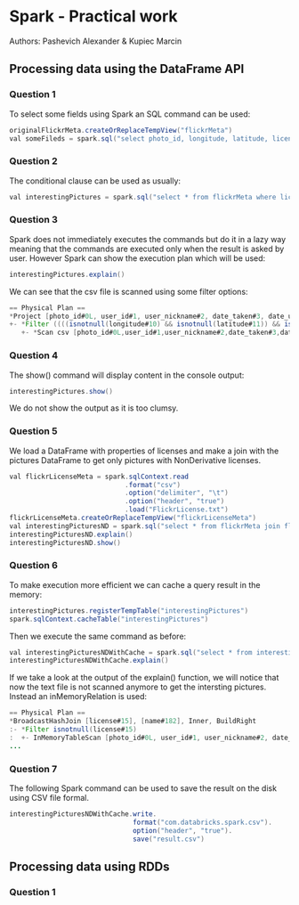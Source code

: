 # Spark - Practical work
Authors: Pashevich Alexander & Kupiec Marcin

## Processing data using the DataFrame API

### Question 1
To select some fields using Spark an SQL command can be used:
```java
originalFlickrMeta.createOrReplaceTempView("flickrMeta")
val someFileds = spark.sql("select photo_id, longitude, latitude, license from flickrMeta")
```
### Question 2
The conditional clause can be used as usually:
```java
val interestingPictures = spark.sql("select * from flickrMeta where license is not NULL and longitude <> -1 and latitude <> -1")
```
### Question 3
Spark does not immediately executes the commands but do it in a lazy way meaning that the commands are executed only when the result is asked by user. However Spark can show the execution plan which will be used:
```java
interestingPictures.explain()
```
We can see that the csv file is scanned using some filter options:
```java
== Physical Plan ==
*Project [photo_id#0L, user_id#1, user_nickname#2, date_taken#3, date_uploaded#4, device#5, title#6, description#7, user_tags#8, machine_tags#9, longitude#10, latitude#11, accuracy#12, url#13, download_url#14, license#15, license_url#16, server_id#17, farm_id#18, secret#19, secret_original#20, extension_original#21, marker#22]
+- *Filter ((((isnotnull(longitude#10) && isnotnull(latitude#11)) && isnotnull(license#15)) && NOT (longitude#10 = -1.0)) && NOT (latitude#11 = -1.0))
   +- *Scan csv [photo_id#0L,user_id#1,user_nickname#2,date_taken#3,date_uploaded#4,device#5,title#6,description#7,user_tags#8,machine_tags#9,longitude#10,latitude#11,accuracy#12,url#13,download_url#14,license#15,license_url#16,server_id#17,farm_id#18,secret#19,secret_original#20,extension_original#21,marker#22] Format: CSV, InputPaths: file:/Users/alexpashevich/MoSIG/LSDM/TpFlickrSkeleton/flickrSample.txt, PartitionFilters: [], PushedFilters: [IsNotNull(longitude), IsNotNull(latitude), IsNotNull(license), Not(EqualTo(longitude,-1.0)), Not..., ReadSchema: struct<photo_id:bigint,user_id:string,user_nickname:string,date_taken:string,date_uploaded:string...
```
### Question 4
The show() command will display content in the console output:
```java
interestingPictures.show()
```
We do not show the output as it is too clumsy.
### Question 5
We load a DataFrame with properties of licenses and make a join with the pictures DataFrame to get only pictures with NonDerivative licenses.
```java
val flickrLicenseMeta = spark.sqlContext.read
        					 .format("csv")
        					 .option("delimiter", "\t")
        					 .option("header", "true")
        					 .load("FlickrLicense.txt")
flickrLicenseMeta.createOrReplaceTempView("flickrLicenseMeta")
val interestingPicturesND = spark.sql("select * from flickrMeta join flickrLicenseMeta on flickrMeta.license = flickrLicenseMeta.name where flickrMeta.license is not NULL and flickrMeta.longitude <> -1 and flickrMeta.latitude <> -1 and flickrLicenseMeta.NonDerivative = 1")
interestingPicturesND.explain()
interestingPicturesND.show()
```
### Question 6
To make execution more efficient we can cache a query result in the memory:
```java
interestingPictures.registerTempTable("interestingPictures")
spark.sqlContext.cacheTable("interestingPictures")
```
Then we execute the same command as before:
```java
val interestingPicturesNDWithCache = spark.sql("select * from interestingPictures join flickrLicenseMeta on interestingPictures.license = flickrLicenseMeta.name")
interestingPicturesNDWithCache.explain()
```
If we take a look at the output of the explain() function, we will notice that now the text file is not scanned anymore to get the intersting pictures. Instead an inMemoryRelation is used:
```java
== Physical Plan ==
*BroadcastHashJoin [license#15], [name#182], Inner, BuildRight
:- *Filter isnotnull(license#15)
:  +- InMemoryTableScan [photo_id#0L, user_id#1, user_nickname#2, date_taken#3, date_uploaded#4, device#5, title#6, description#7, user_tags#8, machine_tags#9, longitude#10, latitude#11, accuracy#12, url#13, download_url#14, license#15, license_url#16, server_id#17, farm_id#18, secret#19, secret_original#20, extension_original#21, marker#22], [isnotnull(license#15)]
...
```
### Question 7
The following Spark command can be used to save the result on the disk using CSV file formal.
```java
interestingPicturesNDWithCache.write.
							   format("com.databricks.spark.csv").
                               option("header", "true").
                               save("result.csv")
```

## Processing data using RDDs
### Question 1




